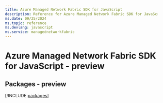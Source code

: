 ```yaml
---
title: Azure Managed Network Fabric SDK for JavaScript
description: Reference for Azure Managed Network Fabric SDK for JavaScript
ms.date: 09/25/2024
ms.topic: reference
ms.devlang: javascript
ms.service: managednetworkfabric
---
```

# Azure Managed Network Fabric SDK for JavaScript - preview
## Packages - preview
[!INCLUDE [packages](managed-network-fabric-index.md)]